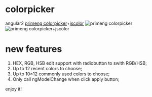 # colorpicker
angular2 [primeng colorpicker](https://www.primefaces.org/primeng/showcase/#/colorpicker)+[jscolor](http://www.gnu.org/copyleft/lesser.html)
![primeng colorpicker](../master/before20200409.png)
![primeng colorpicker+jscolor](../master/after20200409.png)
# new features
1. HEX, RGB, HSB edit support with radiobutton to swith RGB/HSB;
2. Up to 12 recent colors to choose;
3. Up to 10×12 commonly used colors to choose;
4. Only call ngModelChange when click apply button;

enjoy it!
